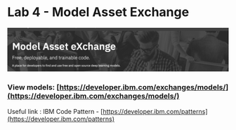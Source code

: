 # Lab 4 - Model Asset Exchange

![](.gitbook/assets/image%20%287%29.png)

### View models: [https://developer.ibm.com/exchanges/models/](https://developer.ibm.com/exchanges/models/)

Useful link : IBM Code Pattern - [https://developer.ibm.com/patterns](https://developer.ibm.com/patterns)



